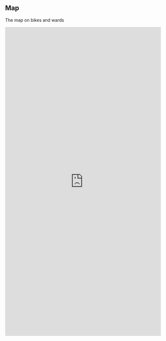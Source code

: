 ## Map

The map on bikes and wards

<iframe src="https://insights.arcgis.com/#/embed/1e3d22c31f6948e29a5637ff77c536d5" width="100%" height="1000" frameborder="0"></iframe>
